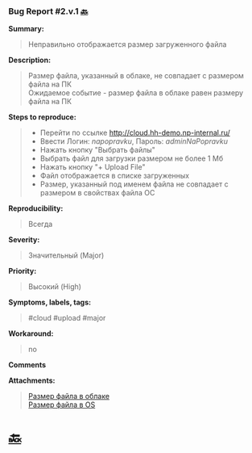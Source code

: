 ### Bug Report #2.v.1 [🔙](../solutions/solution_2.md)
**Summary:**
> Неправильно отображается размер загруженного файла  

**Description:**
> Размер файла, указанный в облаке, не совпадает с размером файла на ПК  
> Ожидаемое событие - размер файла в облаке равен размеру файла на ПК

**Steps to reproduce:**
> - Перейти по ссылке http://cloud.hh-demo.np-internal.ru/
> - Ввести Логин: *napopravku*, Пароль: *adminNaPopravku* 
> - Нажать кнопку "Выбрать файлы"
> - Выбрать файл для загрузки размером не более 1 Мб
> - Нажать кнопку "+ Upload File"
> - Файл отображается в списке загруженных
> - Размер, указанный под именем файла не совпадает с размером в свойствах файла ОС


**Reproducibility:**
> Всегда
> 
**Severity:**
> Значительный (Major)   
> 
**Priority:**
> Высокий (High)
> 
**Symptoms, labels, tags:**
> #cloud #upload #major
> 
**Workaround:**
> no
> 
**Comments**
> 
 
**Attachments:**
> [Размер файла в облаке](../attachments/2.v_actual.png)\
> [Размер файла в OS](../attachments/2.v_expected.png)

# [🔙](../solutions/solution_2.md)